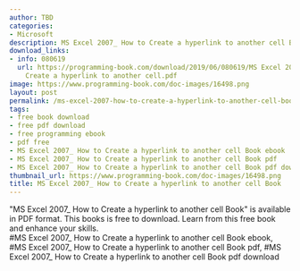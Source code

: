```yaml
---
author: TBD
categories:
- Microsoft
description: MS Excel 2007_ How to Create a hyperlink to another cell Book
download_links:
- info: 080619
  url: https://programming-book.com/download/2019/06/080619/MS Excel 2007_ How to
    Create a hyperlink to another cell.pdf
image: https://www.programming-book.com/doc-images/16498.png
layout: post
permalink: /ms-excel-2007-how-to-create-a-hyperlink-to-another-cell-book.html
tags:
- free book download
- free pdf download
- free programming ebook
- pdf free
- MS Excel 2007_ How to Create a hyperlink to another cell Book ebook
- MS Excel 2007_ How to Create a hyperlink to another cell Book pdf
- MS Excel 2007_ How to Create a hyperlink to another cell Book pdf download
thumbnail_url: https://www.programming-book.com/doc-images/16498.png
title: MS Excel 2007_ How to Create a hyperlink to another cell Book
---
```


 
<div class="item-desc text-justify">
  "MS Excel 2007_ How to Create a hyperlink to another cell Book" is available in PDF format. This books is free to download. Learn from this free book and enhance your skills.
  <br>
  #MS Excel 2007_ How to Create a hyperlink to another cell Book ebook, #MS Excel 2007_ How to Create a hyperlink to another cell Book pdf, #MS Excel 2007_ How to Create a hyperlink to another cell Book pdf download
</div>